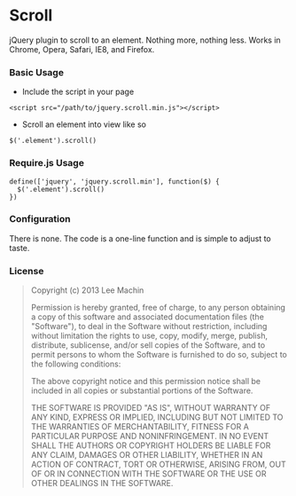 # Scroll

jQuery plugin to scroll to an element. Nothing more, nothing less.
Works in Chrome, Opera, Safari, IE8, and Firefox.

### Basic Usage

- Include the script in your page

```
<script src="/path/to/jquery.scroll.min.js"></script>
```

- Scroll an element into view like so

```
$('.element').scroll()
```

### Require.js Usage

```
define(['jquery', 'jquery.scroll.min'], function($) {
  $('.element').scroll()
})
```

### Configuration

There is none. The code is a one-line function and is simple to adjust to taste.


### License

> Copyright (c) 2013 Lee Machin
>
> Permission is hereby granted, free of charge, to any person obtaining a copy
> of this software and associated documentation files (the "Software"), to deal
> in the Software without restriction, including without limitation the rights
> to use, copy, modify, merge, publish, distribute, sublicense, and/or sell
> copies of the Software, and to permit persons to whom the Software is
> furnished to do so, subject to the following conditions:
>
> The above copyright notice and this permission notice shall be included in
> all copies or substantial portions of the Software.
>
> THE SOFTWARE IS PROVIDED "AS IS", WITHOUT WARRANTY OF ANY KIND, EXPRESS OR
> IMPLIED, INCLUDING BUT NOT LIMITED TO THE WARRANTIES OF MERCHANTABILITY,
> FITNESS FOR A PARTICULAR PURPOSE AND NONINFRINGEMENT. IN NO EVENT SHALL THE
> AUTHORS OR COPYRIGHT HOLDERS BE LIABLE FOR ANY CLAIM, DAMAGES OR OTHER
> LIABILITY, WHETHER IN AN ACTION OF CONTRACT, TORT OR OTHERWISE, ARISING FROM,
> OUT OF OR IN CONNECTION WITH THE SOFTWARE OR THE USE OR OTHER DEALINGS IN THE
> SOFTWARE.